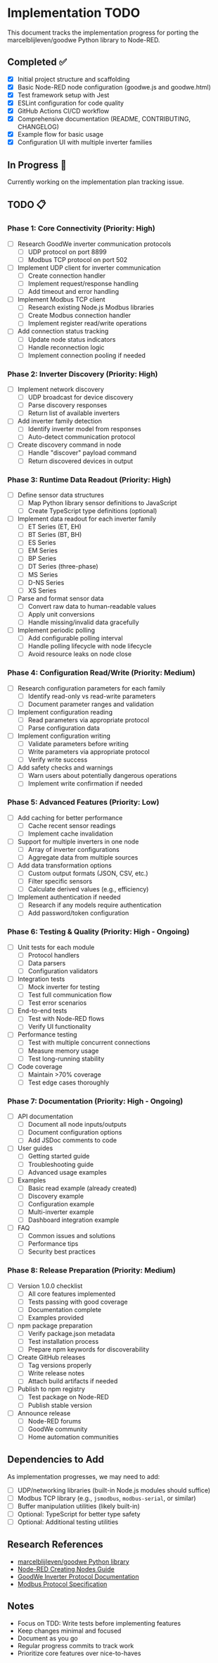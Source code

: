 # Implementation TODO

This document tracks the implementation progress for porting the marcelblijleven/goodwe Python library to Node-RED.

## Completed ✅

- [x] Initial project structure and scaffolding
- [x] Basic Node-RED node configuration (goodwe.js and goodwe.html)
- [x] Test framework setup with Jest
- [x] ESLint configuration for code quality
- [x] GitHub Actions CI/CD workflow
- [x] Comprehensive documentation (README, CONTRIBUTING, CHANGELOG)
- [x] Example flow for basic usage
- [x] Configuration UI with multiple inverter families

## In Progress 🚧

Currently working on the implementation plan tracking issue.

## TODO 📋

### Phase 1: Core Connectivity (Priority: High)

- [ ] Research GoodWe inverter communication protocols
  - [ ] UDP protocol on port 8899
  - [ ] Modbus TCP protocol on port 502
- [ ] Implement UDP client for inverter communication
  - [ ] Create connection handler
  - [ ] Implement request/response handling
  - [ ] Add timeout and error handling
- [ ] Implement Modbus TCP client
  - [ ] Research existing Node.js Modbus libraries
  - [ ] Create Modbus connection handler
  - [ ] Implement register read/write operations
- [ ] Add connection status tracking
  - [ ] Update node status indicators
  - [ ] Handle reconnection logic
  - [ ] Implement connection pooling if needed

### Phase 2: Inverter Discovery (Priority: High)

- [ ] Implement network discovery
  - [ ] UDP broadcast for device discovery
  - [ ] Parse discovery responses
  - [ ] Return list of available inverters
- [ ] Add inverter family detection
  - [ ] Identify inverter model from responses
  - [ ] Auto-detect communication protocol
- [ ] Create discovery command in node
  - [ ] Handle "discover" payload command
  - [ ] Return discovered devices in output

### Phase 3: Runtime Data Readout (Priority: High)

- [ ] Define sensor data structures
  - [ ] Map Python library sensor definitions to JavaScript
  - [ ] Create TypeScript type definitions (optional)
- [ ] Implement data readout for each inverter family
  - [ ] ET Series (ET, EH)
  - [ ] BT Series (BT, BH)
  - [ ] ES Series
  - [ ] EM Series
  - [ ] BP Series
  - [ ] DT Series (three-phase)
  - [ ] MS Series
  - [ ] D-NS Series
  - [ ] XS Series
- [ ] Parse and format sensor data
  - [ ] Convert raw data to human-readable values
  - [ ] Apply unit conversions
  - [ ] Handle missing/invalid data gracefully
- [ ] Implement periodic polling
  - [ ] Add configurable polling interval
  - [ ] Handle polling lifecycle with node lifecycle
  - [ ] Avoid resource leaks on node close

### Phase 4: Configuration Read/Write (Priority: Medium)

- [ ] Research configuration parameters for each family
  - [ ] Identify read-only vs read-write parameters
  - [ ] Document parameter ranges and validation
- [ ] Implement configuration reading
  - [ ] Read parameters via appropriate protocol
  - [ ] Parse configuration data
- [ ] Implement configuration writing
  - [ ] Validate parameters before writing
  - [ ] Write parameters via appropriate protocol
  - [ ] Verify write success
- [ ] Add safety checks and warnings
  - [ ] Warn users about potentially dangerous operations
  - [ ] Implement write confirmation if needed

### Phase 5: Advanced Features (Priority: Low)

- [ ] Add caching for better performance
  - [ ] Cache recent sensor readings
  - [ ] Implement cache invalidation
- [ ] Support for multiple inverters in one node
  - [ ] Array of inverter configurations
  - [ ] Aggregate data from multiple sources
- [ ] Add data transformation options
  - [ ] Custom output formats (JSON, CSV, etc.)
  - [ ] Filter specific sensors
  - [ ] Calculate derived values (e.g., efficiency)
- [ ] Implement authentication if needed
  - [ ] Research if any models require authentication
  - [ ] Add password/token configuration

### Phase 6: Testing & Quality (Priority: High - Ongoing)

- [ ] Unit tests for each module
  - [ ] Protocol handlers
  - [ ] Data parsers
  - [ ] Configuration validators
- [ ] Integration tests
  - [ ] Mock inverter for testing
  - [ ] Test full communication flow
  - [ ] Test error scenarios
- [ ] End-to-end tests
  - [ ] Test with Node-RED flows
  - [ ] Verify UI functionality
- [ ] Performance testing
  - [ ] Test with multiple concurrent connections
  - [ ] Measure memory usage
  - [ ] Test long-running stability
- [ ] Code coverage
  - [ ] Maintain >70% coverage
  - [ ] Test edge cases thoroughly

### Phase 7: Documentation (Priority: High - Ongoing)

- [ ] API documentation
  - [ ] Document all node inputs/outputs
  - [ ] Document configuration options
  - [ ] Add JSDoc comments to code
- [ ] User guides
  - [ ] Getting started guide
  - [ ] Troubleshooting guide
  - [ ] Advanced usage examples
- [ ] Examples
  - [ ] Basic read example (already created)
  - [ ] Discovery example
  - [ ] Configuration example
  - [ ] Multi-inverter example
  - [ ] Dashboard integration example
- [ ] FAQ
  - [ ] Common issues and solutions
  - [ ] Performance tips
  - [ ] Security best practices

### Phase 8: Release Preparation (Priority: Medium)

- [ ] Version 1.0.0 checklist
  - [ ] All core features implemented
  - [ ] Tests passing with good coverage
  - [ ] Documentation complete
  - [ ] Examples provided
- [ ] npm package preparation
  - [ ] Verify package.json metadata
  - [ ] Test installation process
  - [ ] Prepare npm keywords for discoverability
- [ ] Create GitHub releases
  - [ ] Tag versions properly
  - [ ] Write release notes
  - [ ] Attach build artifacts if needed
- [ ] Publish to npm registry
  - [ ] Test package on Node-RED
  - [ ] Publish stable version
- [ ] Announce release
  - [ ] Node-RED forums
  - [ ] GoodWe community
  - [ ] Home automation communities

## Dependencies to Add

As implementation progresses, we may need to add:

- [ ] UDP/networking libraries (built-in Node.js modules should suffice)
- [ ] Modbus TCP library (e.g., `jsmodbus`, `modbus-serial`, or similar)
- [ ] Buffer manipulation utilities (likely built-in)
- [ ] Optional: TypeScript for better type safety
- [ ] Optional: Additional testing utilities

## Research References

- [marcelblijleven/goodwe Python library](https://github.com/marcelblijleven/goodwe)
- [Node-RED Creating Nodes Guide](https://nodered.org/docs/creating-nodes/)
- [GoodWe Inverter Protocol Documentation](https://github.com/marcelblijleven/goodwe/tree/master/goodwe/protocols)
- [Modbus Protocol Specification](https://modbus.org/specs.php)

## Notes

- Focus on TDD: Write tests before implementing features
- Keep changes minimal and focused
- Document as you go
- Regular progress commits to track work
- Prioritize core features over nice-to-haves
